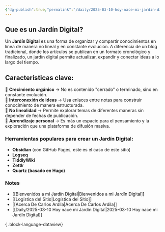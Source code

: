 ```yaml
---
{"dg-publish":true,"permalink":"/daily/2025-03-10-hoy-nace-mi-jardin-digital/","tags":["daily"],"created":"2025-03-10T17:27:44.619-05:00","updated":"2025-03-10T17:47:32.279-05:00"}
---
```



## Que es un Jardín Digital?
Un **Jardín Digital** es una forma de organizar y compartir conocimientos en línea de manera no lineal y en constante evolución. A diferencia de un blog tradicional, donde los artículos se publican en un formato cronológico y finalizado, un jardín digital permite actualizar, expandir y conectar ideas a lo largo del tiempo.

## Características clave:

🌱 **Crecimiento orgánico** → No es contenido "cerrado" o terminado, sino en constante evolución.  
🔗 **Interconexión de ideas** → Usa enlaces entre notas para construir conocimiento de manera estructurada.  
📖 **No linealidad** → Permite explorar temas de diferentes maneras sin depender de fechas de publicación.  
🧠 **Aprendizaje personal** → Es más un espacio para el pensamiento y la exploración que una plataforma de difusión masiva.

### Herramientas populares para crear un Jardín Digital:

- **Obsidian** (con GitHub Pages, este es el caso de este sitio)
- **Logseq**
- **TiddlyWiki**
- **Zettlr**
- **Quartz (basado en Hugo)**



### Notes

- [[Bienvenidos a mi Jardín Digital\|Bienvenidos a mi Jardín Digital]]
- [[Logística del Sitio\|Logística del Sitio]]
- [[Acerca De Carlos Ardila\|Acerca De Carlos Ardila]]
- [[Daily/2025-03-10 Hoy nace mi Jardín Digital\|2025-03-10 Hoy nace mi Jardín Digital]]

{ .block-language-dataview}